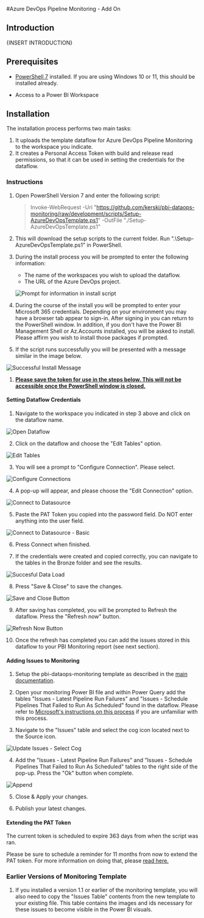 #Azure DevOps Pipeline Monitoring - Add On

## Introduction

{INSERT INTRODUCTION}

## Prerequisites

-  <a href="https://docs.microsoft.com/en-us/powershell/scripting/install/installing-powershell-on-windows?view=powershell-7.2" target="_blank">PowerShell 7</a> installed.  If you are using Windows 10 or 11, this should be installed already.

- Access to a Power BI Workspace

## Installation

The installation process performs two main tasks:

1) It uploads the template dataflow for Azure DevOps Pipeline Monitoring to the workspace you indicate.
2) It creates a Personal Access Token with build and release read permissions, so that it can be used in setting the credentials for the dataflow. 

### Instructions

1. Open PowerShell Version 7 and enter the following script:
    > Invoke-WebRequest -Uri "https://github.com/kerski/pbi-dataops-monitoring/raw/development/scripts/Setup-AzureDevOpsTemplate.ps1" -OutFile "./Setup-AzureDevOpsTemplate.ps1"
    
1. This will download the setup scripts to the current folder.  Run ".\Setup-AzureDevOpsTemplate.ps1" in PowerShell.

1. During the install process you will be prompted to enter the following information:

    - The name of the workspaces you wish to upload the dataflow.
    - The URL of the Azure DevOps project.

    ![Prompt for information in install script](./images/enter-information.png)

1. During the course of the install you will be prompted to enter your Microsoft 365 credentials. Depending on your environment you may have a browser tab appear to sign-in. After signing in you can return to the PowerShell window. In addition, if you don't have the Power BI Management Shell or Az.Accounts installed, you will be asked to install.  Please affirm you wish to install those packages if prompted.

1. If the script runs successfully you will be presented with a message similar in the image below.

![Successful Install Message](./images/success-message.png)

1. <strong><u>Please save the token for use in the steps below.  This will not be accessible once the PowerShell window is closed.</u></strong>

#### Setting Dataflow Credentials

1.  Navigate to the workspace you indicated in step 3 above and click on the dataflow name.

![Open Dataflow](./images/open-dataflow.png)

2.  Click on the dataflow and choose the "Edit Tables" option.

![Edit Tables](./images/edit-tables.png)

3. You will see a prompt to "Configure Connection".  Please select.

![Configure Connections](./images/configure-connection.png)

4. A pop-up will appear, and please choose the "Edit Connection" option.

![Connect to Datasource](./images/connect-to-datasource.png)

5. Paste the PAT Token you copied into the password field. Do NOT enter anything into the user field.

![Connect to Datasource - Basic](./images/connect-to-datasource-basic.png)

6. Press Connect when finished.

7. If the credentials were created and copied correctly, you can navigate to the tables in the Bronze folder and see the results.

![Succesful Data Load](./images/success-data-load.png)

8. Press "Save & Close" to save the changes.

![Save and Close Button](./images/save-and-close.png)

9. After saving has completed, you will be prompted to Refresh the dataflow.  Press the "Refresh now" button.

![Refresh Now Button](./images/save-and-refresh.png)

10. Once the refresh has completed you can add the issues stored in this dataflow to your PBI Monitoring report (see next section).

#### Adding Issues to Monitoring

1. Setup the pbi-dataops-monitoring template as described in the [main documentation](../README.md).

2. Open your monitoring Power BI file and within Power Query add the tables "Issues - Latest Pipeline Run Failures" and "Issues - Schedule Pipelines That Failed to Run As Scheduled" found in the dataflow. Please refer to [Microsoft's instructions on this process](https://learn.microsoft.com/en-us/power-bi/transform-model/dataflows/dataflows-configure-consume#consume-a-dataflow) if you are unfamiliar with this process.

3. Navigate to the "Issues" table and select the cog icon located next to the Source icon.

![Update Issues - Select Cog](./images/update-issues.png)

4. Add the "Issues - Latest Pipeline Run Failures" and "Issues - Schedule Pipelines That Failed to Run As Scheduled" tables to the right side of the pop-up. Press the "Ok" button when complete.

![Append](./images/append.png)

5. Close & Apply your changes.  

6. Publish your latest changes.

#### Extending the PAT Token
The current token is scheduled to expire 363 days from when the script was ran.

Please be sure to schedule a reminder for 11 months from now to extend the PAT token.  For more information on doing that, please <a href="https://improveandrepeat.com/2020/11/how-to-extend-a-personal-access-token-for-azure-devops/">read here.</a>

### Earlier Versions of Monitoring Template
1. If you installed a version 1.1 or earlier of the monitoring template, you will also need to copy the "Issues Table" contents from the new template to your existing file.  This table contains the images and ids necessary for these issues to become visible in the Power BI visuals.
